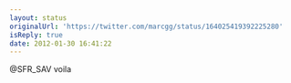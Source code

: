 ```yaml
---
layout: status
originalUrl: 'https://twitter.com/marcgg/status/164025419392225280'
isReply: true
date: 2012-01-30 16:41:22
---
```


@SFR_SAV voila
